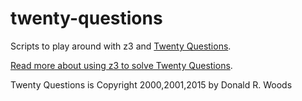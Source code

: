 # twenty-questions

Scripts to play around with z3 and [Twenty Questions](http://www.icynic.com/~don/20q4.html).

[Read more about using z3 to solve Twenty Questions](https://blog.aaw.io/2020/11/01/twenty-questions.html).

Twenty Questions is Copyright 2000,2001,2015 by Donald R. Woods
